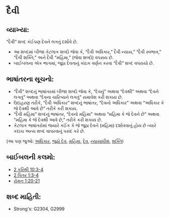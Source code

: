 # દૈવી 

## વ્યાખ્યા: 

“દૈવી” શબ્દ કંઈપણ દેવને લગતું દર્શાવે છે.

* આ શબ્દમાં બીજા કેટલાક શબ્દો જેવા કે, “દૈવી અધિકાર,” દૈવી ન્યાય,” “દૈવી સ્વભાવ,” “દૈવી શક્તિ,” અને દૈવી “મહિમા,” (જેવા શબ્દો) વપરાય છે.
* બાઈબલના એક ભાગમાં, જૂઠા દેવતાનું કાંઇક વર્ણન કરવા “દૈવી” શબ્દ વપરાયો છે.

## ભાષાંતરના સૂચનો: 

* “દૈવી” શબ્દનું ભાષાંતરમાં બીજા શબ્દો જેવા કે, “દેવનું” અથવા “દેવથી” અથવા “દેવને લગતું” અથવા “દેવના ચારિત્ર્યને લગતું” સમાવેશ કરી શકાય છે.
* ઉદાહરણ તરીકે, “દૈવી અધિકાર” શબ્દનું ભાષાંતર, “દેવનો અધિકાર” અથવા “અધિકાર કે જે દેવથી આવે છે” તરીકે કરી શકાય.
* “દૈવી મહિમા” શબ્દનું ભાષાંતર, “દેવનો મહિમા” અથવા “મહિમા કે જે દેવને છે” અથવા “મહિમા કે જે દેવથી આવે છે,” તરીકે કરી શકાય છે.
* કેટલાક ભાષાંતરોમાં જયારે કઈંક કે જે જૂઠા દેવને (મહિમા) દર્શાવવાનું હોય છે ત્યારે કદાચ અન્ય શબ્દ વાપરવાનું પસંદ કરે છે.

(આ પણ જુઓ: [અધિકાર](../kt/authority.md), [જૂઠો દેવ](../kt/falsegod.md), [મહિમા](../kt/glory.md), [દેવ](../kt/god.md), [ન્યાયાધીશ](../kt/judge.md), [શક્તિ](../kt/power.md))

## બાઈબલની કલમો: 

* [2 કરિંથી 10:3-4](rc://gu/tn/help/2co/10/03)
* [2 પિતર 1:3-4](rc://gu/tn/help/2pe/01/03)
* [રોમન 1:20-21](rc://gu/tn/help/rom/01/20)

## શબ્દ માહિતી: 

* Strong's: G2304, G2999
